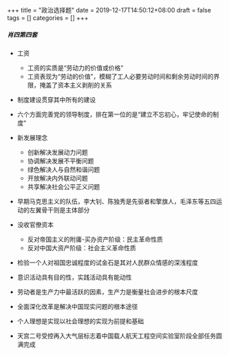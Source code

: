 +++
title = "政治选择题"
date = 2019-12-17T14:50:12+08:00
draft = false
tags = []
categories = []
+++


##### 肖四第四套
- 工资
  - 工资的实质是“劳动力的价值或价格”
  - 工资表现为“劳动的价值”，模糊了工人必要劳动时间和剩余劳动时间的界限，掩盖了资本主义剥削的关系

- 制度建设贯穿其中所有的建设

- 六个方面完善党的领导制度，排在第一位的是“建立不忘初心，牢记使命的制度”

- 新发展理念
  - 创新解决发展动力问题
  - 协调解决发展不平衡问题
  - 绿色解决人与自然和谐问题
  - 开放解决内外联动问题
  - 共享解决社会公平正义问题

- 早期马克思主义的队伍，李大钊、陈独秀是先驱者和擎旗人，毛泽东等五四运动的左翼骨干则是主体部分

- 没收官僚资本
  - 反对帝国主义的附庸-买办资产阶级：民主革命性质
  - 反对中国大资产阶级：社会主义革命性质

- 检验一个人对祖国忠诚程度的试金石是其对人民群众情感的深浅程度

- 意识活动具有目的性，实践活动具有能动性

- 劳动者是生产力中最活跃的因素，生产力是衡量社会进步的根本尺度

- 全面深化改革是解决中国现实问题的根本途径

- 个人理想是实现以社会理想的实现为前提和基础

- 天宫二号受控再入大气层标志着中国载人航天工程空间实验室阶段全部任务圆满完成



